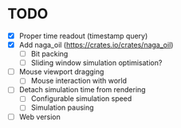 # TODO
- [x] Proper time readout (timestamp query)
- [x] Add naga_oil (https://crates.io/crates/naga_oil)
  - [ ] Bit packing
  - [ ] Sliding window simulation optimisation?
- [ ] Mouse viewport dragging
  - [ ] Mouse interaction with world
- [ ] Detach simulation time from rendering
  - [ ] Configurable simulation speed
  - [ ] Simulation pausing
- [ ] Web version
